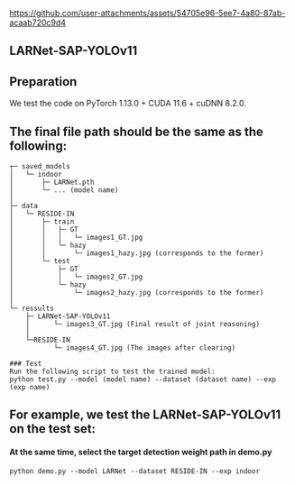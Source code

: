 


https://github.com/user-attachments/assets/54705e96-5ee7-4a80-87ab-acaab720c9d4




## LARNet-SAP-YOLOv11

## Preparation

We test the code on PyTorch 1.13.0 + CUDA 11.6 + cuDNN 8.2.0.

## The final file path should be the same as the following:
```
┬─ saved_models
│   └─ indoor
│       ├─ LARNet.pth
│       └─ ... (model name)
│   
├─ data
│   └─ RESIDE-IN
│       ├─ train
│       │   ├─ GT
│       │   │   └─ images1_GT.jpg
│       │   └─ hazy
│       │       └─ images1_hazy.jpg (corresponds to the former)
│       └─ test
│           ├─ GT
│           │   └─ images2_GT.jpg
│           └─ hazy
│               └─ images2_hazy.jpg (corresponds to the former)
│
└─ ressults
    ├─ LARNet-SAP-YOLOv11
    │      └─ images3_GT.jpg (Final result of joint reasoning)
    │
    └─RESIDE-IN
           └─ images4_GT.jpg (The images after clearing)
```

            
```
### Test
Run the following script to test the trained model:
python test.py --model (model name) --dataset (dataset name) --exp (exp name)
```

## For example, we test the LARNet-SAP-YOLOv11 on the test set:
#### At the same time, select the target detection weight path in demo.py
```
python demo.py --model LARNet --dataset RESIDE-IN --exp indoor
```

